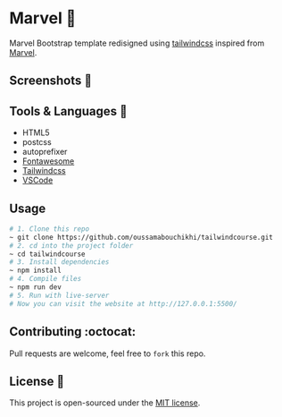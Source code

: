 # Marvel 🚀
Marvel Bootstrap template redisigned using [tailwindcss](https://tailwindcss.com/) inspired from [Marvel](https://www.tooplate.com/view/2115-marvel).
 
## Screenshots 📸

## Tools & Languages 🎯
 - HTML5
 - postcss
 - autoprefixer
 - [Fontawesome](https://fontawesome.com/)
 - [Tailwindcss](https://tailwindcss.com/)
 - [VSCode](https://code.visualstudio.com/)
 
## Usage
```bash
# 1. Clone this repo
~ git clone https://github.com/oussamabouchikhi/tailwindcourse.git
# 2. cd into the project folder
~ cd tailwindcourse
# 3. Install dependencies
~ npm install
# 4. Compile files
~ npm run dev
# 5. Run with live-server
# Now you can visit the website at http://127.0.0.1:5500/
```

 ## Contributing :octocat:
 Pull requests are welcome, feel free to ```fork``` this repo.
 
 ## License 📃
 This project is open-sourced under the [MIT license](https://opensource.org/licenses/MIT).
